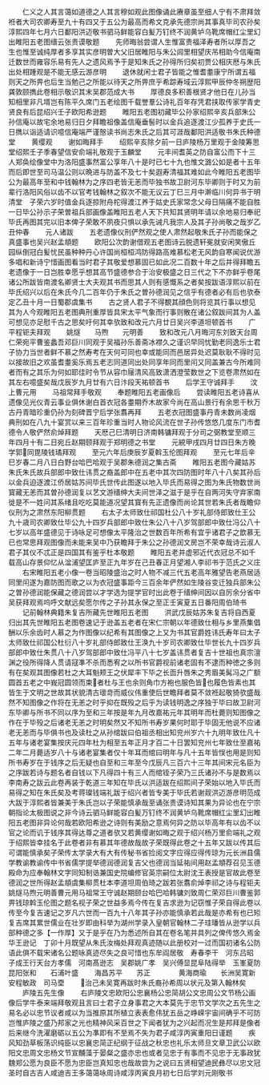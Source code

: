 <!-- { "loadSidebar": true } -->
　　仁义之人其言蔼如道德之人其言穆如观此图像诵此赓章虽至细人宁有不肃拜敛袵者大司农卿寿至九十有四又于五公为最高而希文克承先德宗尚其事真毕司农孙矣淳熙四年七月六日鄱阳洪迈敬书驷马鲜能容白髪万钉终不润黄垆乌靴席帽红尘里幻出睢阳五老图缙云张贵谟敬题
　　先师晦翁尝谓人生惟富贵福泽寿者所以厚吾之生也惟至诚纯厚者多享其实彦明曽大父旧居睢阳与朱公闾里相望庆吊相助今信庵南迁数世而雍容乐易有先人之遗风焉予于是知朱氏之孙得所归矣初贾公相庆厯与朱氏出处相踵观是不能无感云游彦明
　　退休就闲士君子皆能之惟耆耋康宁所谓五福则天之所畀也后生当勉己之所能以待天之所畀庶乎希踪寿域云淳熙甲辰仲冬朔歴阳龚敦颐擕此卷相示敬识其末吴郡范成大书
　　厚德良多积善根贤才他日在儿孙当知相里非凡壻岂有陈平久席门五老绘图千载誉羣公诗礼百年存凭君挟取传家学青史贤良有后昆绍兴壬子欧阳希逊题
　　睢阳五老图初藏毕公孙家绍熙辛亥兵部朱公孙信庵以故宅余地易归日夕拜瞻祖像盖信庵垂髻时以金兵追逐渡江少孤养于史氏一日擕以诣适请识噫信庵端严谨慤读书尚志朱氏之后其可涯哉鄱阳洪适敬书朱氏种德堂
　　黄缨观
　　谢如晦拜手
　　绍熙辛亥除夕前一日庐陵杨万里观于金陵筹思堂绍熙壬子季春望信安俞端礼敬观于玉麟堂
　　元丰间耆英之防自富公而下十三人郑奂绘像堂中为洛阳盛事然富公享年八十是时已七十九也惟文潞公如是者十五年而后即世至司马温公则以晩进与防盖不及七十矣遐寿清福其难如此今睢阳五老图毕公为最高年至和中钱翰林为之序四老皆无恙而毕独书故卫尉河东毕卿则于时又为前辈行洛阳风俗以齿不以官考钱翰林之叙次不能无议云丁巳三月中澣临川何异书于明清堂　子荣六岁时值金兵逐掠附舟柁得渡江养于姑史氏家常念父母日隔痛不能自胜一日毕公孙示子荣曽祖兵部画像盖睢阳五老人天下共知其贤明年请以余地易归奉祀毕氏再图其完以旧本俾子荣敢不夙夜只惧以承先诫凡我宗人及其子孙尚敬之哉岁乙丑仲春
　　元人诸跋
　　五老遗像仪刑俨然观之使人肃然起敬朱氏子孙而能保之真盛事也吴兴赵孟頫题
　　欧阳公次韵谢借观五老图诗云脱遗轩冕就安闲笑傲丘园纵倒冠白髪忧民虽种种丹心许国尚桓桓鸿防得路高难慕松老无风韵自寒闻说优游多唱和新诗宁惜画图看当时君子其敬爱想慕固已如此况二百数十年之后并得拜瞻五老遗像于一日岂胜幸愿乎想其高节盛德参合于治安极盛之日三代之下不亦鲜乎卷尾诸公所跋皆南渡名卿贤士大夫观其书而思其人则有感慨系之者矣按跋语淳熙以前在毕氏绍兴以后在朱氏今几二百年仍于朱氏之曽孙德润见之信乎有德者必有后也欤泰定乙丑十月一日蜀郡虞集书
　　古之贤人君子不得覩其顔色则将览其行事以想见其为人今观睢阳五老图典刑重厚皆具宋太平气象而行事则散在诸公叙跋间其为人盖可想见亦足慰千古之思矣吁何其幸欤致和改元六月廿日吴兴李道坦顿首书
　　广平程钜夫拜观
　　姚燧　　马煦　　元明善
　　致和改元八月晦河东刘致天台周仁荣宛平曹鉴蠡吾邓巨川同观于吴福孙乐善斋冰襟久之谨识早同忧勤老同逸乐士君子协力当世者鲜不慕之然寿考在天何可同也幸或能同而邑居异处迟莫耿耿不得时见以接故旧之欢虽耆耋奚乐焉五老志同道同出处同享年同而里闬又同盖兼古今所难同者而有之其乐为何如耶佳时令节从容巾屦清风高致潇洒澄莹数世之下览卷肃然如在其左右噫盛矣哉戊辰岁九月廿有六日汴段天祐顿首书
　　后学王守诚拜手
　　汶上曹元用
　　马祖常拜手敬观
　　奉题睢阳五老画像后
　　尝读睢阳五老诗喜从遗像见光仪青云事业俱休谢白首衣冠各耋期乔木故家今尚在高山景行有余思千秋万古丹青暗珍重仍孙为刻碑晋宁后学张翥再拜
　　五老衣冠图盛事丹青未数尚凌烟典刑如在八九十宴赏以来三百年珍重当时人物论风流在世子孙传悠悠几度东门市耆德令人敬俨然俞焯拜题
　　天厯己巳清明日济南韩镛拜观于分司之弼教堂至顺三年四月十有二日宛丘赵期颐拜观于郑明德之书堂
　　元綂甲戌四月廿四日朱方晚学郭同毘陵钱璚拜观
　　至元六年后庚辰岁夏斡玉伦图拜观
　　至元七年后辛巳岁春二月八日白野台哈巴哈观于吴郡朱德润之集古斋
　　睢阳五老图今藏姑苏朱氏朱氏故兵部郎中致仕讳贯之裔盖郎中在五老中其次四防图时年八十八矣其孙后以金兵迫逐渡江侨居姑苏间毕氏世传此图遂以地入毕氏而易得之图为朱氏物数世尚寳藏无恙而其曽孙德润复以艺文游缙绅大夫间世泽之滋于是乎在自两河失守弃家南徙是不一姓问其系绪且吃吃莫能道况望其寳有先正遗像而尚论其世若朱氏者哉瞻仰仪刑为之肃然东阳柳贯题
　　右太子太师致仕祁国杜公八十岁礼部侍郎致仕王公九十歳司农卿致仕毕公九十四岁兵部郎中致仕朱公八十八岁驾部郎中致仕冯公八十七岁以高年盛德见于诗咏足可想像太平隆治之世数百年所希有宜乎诸君子之歆慕无已也常思拜观图像而未能来吴中乃获瞻拜于朱公之孙德润文房岂不荣幸哉诗云淑人君子其仪不忒正是四国其有鉴乎杜本敬题
　　睢阳五老并虚邪近代衣冠总不如千载高山存景仰忆从湓浦望匡庐至正九年岁在己丑春正月望湘人李祁书于范氏之义庄
　　右宋睢阳五老小像一卷当昭陵盛治之时人物不减三代五老高年雅望告老燕居适同里闬遂为嘉防图而歌之以为衣冠盛事距今三百余年俨然如生陵谷变迁独兵部朱公之曽孙德润能保藏之德润尝以才学选为提学官时出此卷于缙绅间因以自厉余分省中吴获拜观焉呜呼文献远矣愿尔传之子孙其永保之至正壬寅夏五日番阳周伯琦书
　　记前翰林典籍朱复吉所藏先世睢阳五老图
　　洪武戊辰姑苏朱复吉将自西夏归出其先世睢阳五老图卷速记于逊盖五老者在宋仁宗朝以年德致仕相与乡里燕集倡酬以乐余齿时人慕之为作图像以纪希有其图像之上又为书其官爵姓讳氏寿年曰太子太师致仕祁国公杜衍八十岁礼部侍郎致仕王涣九十岁司农卿致仕毕世长九十四岁兵部郎中致仕朱贯八十八岁驾部郎中致仕冯平八十七岁盖讳贯者复吉十世祖也真宗澶渊之役所得降人贯请冦凖不杀而悉宥之以所书官爵视前诸老固有不逮而种徳之多则有在矣观其图像若杜之大耳魁颊王之伏犀丰下毕之长靣升唇朱之秀眉美髯冯之广额圆首五老之中峩冠圆领而束者杜与王也余则角巾方袍也服色皆也履色皆素也其皆生于文明之世故其状貌清古瓌竒而威仪伟重使后世瞻拜者莫不敛袵起敬猗欤盛哉然不知图像之作将在无恙之时乎抑在既殁之后乎为读钱明逸之序独于毕曰故卫尉河东毕卿与所书不同以序为至和三年按是年九月改嘉祐元年其明年而杜薨则知图像之作在于毕殁之后诸老无恙之时明矣然又不知所书寿岁果何时耶于毕固无他说不应诸老无恙而与毕俱书也及读杜之从孙绾跋曰伯祖丞相出知兖州岁六十九明年致仕凡十五年与诸老宴集按庆元四年杜为相至五年正月才百二十日罢知兖州七年致仕至嘉祐二年二月薨适岁八十与诸老宴集者仅十年耳而绾曰明年与凡十五年皆悮也用是则知所书寿岁在于钱序之后无疑也自至和三年至今戊辰凡三百六十三年其间宋元名臣为之序跋若诗与题名者自钱以下凡得四十有三人而绾铚子荣乃三氏诸孙不与是数焉以李南寿之跋云此卷再装于乾道三年知在毕氏以洪适跋在绍熙间子荣始以地入毕氏而易得之知在朱氏矣及考蒋璨钱端礼跋于绍兴者皆专美于毕氏若谢觌洪迈游彦明范成大跋于淳熙者皆兼美于朱氏岂以子荣能慎承哉至诵张贵谟诗知其果为异论也在宁宗朝指论太极图说之非今诗云驷马鲜能容白髪万钉终不润黄垆乌靴席帽红尘里幻出睢阳五老图非异论何哉若欧阳希逊之诗则有美励之意焉何异之防以毕高年有以齿不以官之论而讥于钱序其得达尊之道者欤又若黄缨谢如晦之观于绍兴杨万里俞端礼之观于绍熙皆幸挂名于此卷者非有慕其年德故哉故子荣既得此卷之十五年又跋以传其后可谓能慎承矣子荣传太学录大有大有传秘书省捡阅文字应得应得传琼为元长洲县儒学教谕教谕传中书省儒学提举德润德润复吉父也德润当延祐间用赵孟頫荐召见玉德殿命为应奉翰林文字同知制诰兼国史院编修官英宗嗣位太尉沈王表授是官故此卷至德润之世所得赵孟頫虞集柳贯杜本李道坦周伯琦之跋若张翥俞焯李祁之诗与程钜夫姚燧马煦元明善曹元用马祖常王守诚赵期颐台哈巴哈韩镛刘致周仁荣邓巨川曹鉴郭畀钱琼斡玉伦图之题名视子荣之世益多焉今传在复吉求逊为记窃惟子荣自得此卷以传至今复吉速记之岁凡六世而一百九十八年其子孙亦能慎承若此哉是亦希有也已矧复吉席其累世儒业在壮岁即由科举为湖州学录入皇朝官翰林二子珪璠皆从逊学以兵部种德之多【一作厚】又于是乎在乃为悉述所自其在卷名笔并具列之俾传悠久焉金华王逊记　丁卯十月既望从朱氏汝梅处拜观真迹随以此册校对一过而国初诸名公防语此俱不载宋诸名公题咏真迹尽失之良可惜也东牟阎居敬　寿春李干　河东吕昭　子成王行天台方孝儒　河南髙逊志　吴郡姚广孝　吴兴傅显昆阜陆得举　玉峯夏防　　昆阳张和　　石浦叶盛
　　海昌苏平　　苏正　　　　黄海商瑜　　长洲吴寛新安程敏政　司马垔
　　治己未吴寛再跋时朱氏裔孙希周以状元及第入翰林矣
　　庐陵五先生像
　　右庐陵文忠欧阳公忠襄杨公忠简胡公文忠周公文节杨公画像后学牛泰来端拜敬观且言曰士君子立身事君之大本莫先于忠节文学次之五先生之易名必以忠节议者咸以为当推原其所植立表表愈伟犹五岳之峥嵘宇宙间确乎不可防岂惟庐陵之盛乃邦家之光也精神风采百世之下闻者犹为之兴起而况生是邦拜是像者后来继今洗濯磨砺以五公为凖即有不至焉不失为君子咸淳丙寅重阳日谨题
　　疾风知劲草板荡识纯臣以忠襄忠简正纪纲于征战之秋忠也礼乐太师旦文章卫武公以欧阳文忠周文忠杨文节宣黼藻于晏粲之盛亦忠也或者见忠于有事而不见忠于无事政犹魏郑公愿为良臣不愿为忠臣岂真知忠也哉故尝为之说曰五贤相望迪民彝尽以忠文冠圣时自古吉人咸迪吉王多蔼蔼咏周诗咸淳丙寅良月初七日后学刘元刚敬书
